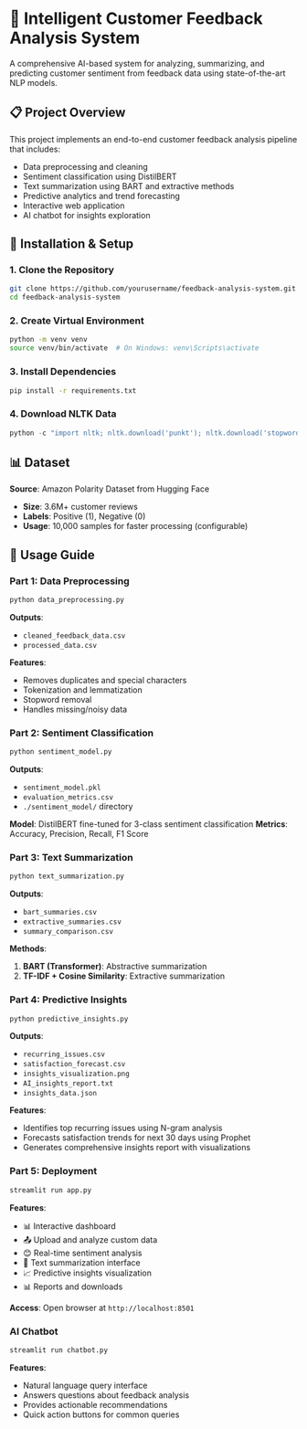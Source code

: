 # 🤖 Intelligent Customer Feedback Analysis System

A comprehensive AI-based system for analyzing, summarizing, and predicting customer sentiment from feedback data using state-of-the-art NLP models.

## 📋 Project Overview

This project implements an end-to-end customer feedback analysis pipeline that includes:
- Data preprocessing and cleaning
- Sentiment classification using DistilBERT
- Text summarization using BART and extractive methods
- Predictive analytics and trend forecasting
- Interactive web application
- AI chatbot for insights exploration

## 🚀 Installation & Setup

### 1. Clone the Repository
```bash
git clone https://github.com/yourusername/feedback-analysis-system.git
cd feedback-analysis-system
```

### 2. Create Virtual Environment
```bash
python -m venv venv
source venv/bin/activate  # On Windows: venv\Scripts\activate
```

### 3. Install Dependencies
```bash
pip install -r requirements.txt
```

### 4. Download NLTK Data
```python
python -c "import nltk; nltk.download('punkt'); nltk.download('stopwords'); nltk.download('wordnet')"
```

## 📊 Dataset

**Source**: Amazon Polarity Dataset from Hugging Face
- **Size**: 3.6M+ customer reviews
- **Labels**: Positive (1), Negative (0)
- **Usage**: 10,000 samples for faster processing (configurable)

## 🎯 Usage Guide

### Part 1: Data Preprocessing
```bash
python data_preprocessing.py
```
**Outputs**: 
- `cleaned_feedback_data.csv`
- `processed_data.csv`

**Features**:
- Removes duplicates and special characters
- Tokenization and lemmatization
- Stopword removal
- Handles missing/noisy data

### Part 2: Sentiment Classification
```bash
python sentiment_model.py
```
**Outputs**:
- `sentiment_model.pkl`
- `evaluation_metrics.csv`
- `./sentiment_model/` directory

**Model**: DistilBERT fine-tuned for 3-class sentiment classification
**Metrics**: Accuracy, Precision, Recall, F1 Score

### Part 3: Text Summarization
```bash
python text_summarization.py
```
**Outputs**:
- `bart_summaries.csv`
- `extractive_summaries.csv`
- `summary_comparison.csv`

**Methods**:
1. **BART (Transformer)**: Abstractive summarization
2. **TF-IDF + Cosine Similarity**: Extractive summarization

### Part 4: Predictive Insights
```bash
python predictive_insights.py
```
**Outputs**:
- `recurring_issues.csv`
- `satisfaction_forecast.csv`
- `insights_visualization.png`
- `AI_insights_report.txt`
- `insights_data.json`

**Features**:
- Identifies top recurring issues using N-gram analysis
- Forecasts satisfaction trends for next 30 days using Prophet
- Generates comprehensive insights report with visualizations

### Part 5: Deployment
```bash
streamlit run app.py
```
**Features**:
- 📊 Interactive dashboard
- 📤 Upload and analyze custom data
- 😊 Real-time sentiment analysis
- 📝 Text summarization interface
- 📈 Predictive insights visualization
- 📊 Reports and downloads

**Access**: Open browser at `http://localhost:8501`

### AI Chatbot
```bash
streamlit run chatbot.py
```
**Features**:
- Natural language query interface
- Answers questions about feedback analysis
- Provides actionable recommendations
- Quick action buttons for common queries
